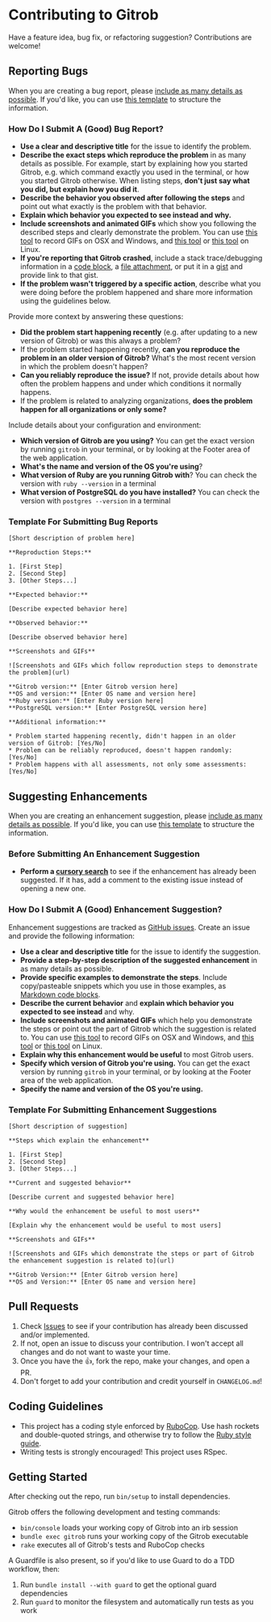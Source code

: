 # Contributing to Gitrob

Have a feature idea, bug fix, or refactoring suggestion? Contributions are welcome!

## Reporting Bugs

When you are creating a bug report, please [include as many details as possible](#how-do-i-submit-a-good-bug-report). If you'd like, you can use [this template](#template-for-submitting-bug-reports) to structure the information.

### How Do I Submit A (Good) Bug Report?

* **Use a clear and descriptive title** for the issue to identify the problem.
* **Describe the exact steps which reproduce the problem** in as many details as possible. For example, start by explaining how you started Gitrob, e.g. which command exactly you used in the terminal, or how you started Gitrob otherwise. When listing steps, **don't just say what you did, but explain how you did it**.
* **Describe the behavior you observed after following the steps** and point out what exactly is the problem with that behavior.
* **Explain which behavior you expected to see instead and why.**
* **Include screenshots and animated GIFs** which show you following the described steps and clearly demonstrate the problem. You can use [this tool](http://www.cockos.com/licecap/) to record GIFs on OSX and Windows, and [this tool](https://github.com/colinkeenan/silentcast) or [this tool](https://github.com/GNOME/byzanz) on Linux.
* **If you're reporting that Gitrob crashed**, include a stack trace/debugging information in a [code block](https://help.github.com/articles/markdown-basics/#multiple-lines), a [file attachment](https://help.github.com/articles/file-attachments-on-issues-and-pull-requests/), or put it in a [gist](https://gist.github.com/) and provide link to that gist.
* **If the problem wasn't triggered by a specific action**, describe what you were doing before the problem happened and share more information using the guidelines below.

Provide more context by answering these questions:

* **Did the problem start happening recently** (e.g. after updating to a new version of Gitrob) or was this always a problem?
* If the problem started happening recently, **can you reproduce the problem in an older version of Gitrob?** What's the most recent version in which the problem doesn't happen?
* **Can you reliably reproduce the issue?** If not, provide details about how often the problem happens and under which conditions it normally happens.
* If the problem is related to analyzing organizations, **does the problem happen for all organizations or only some?**

Include details about your configuration and environment:

* **Which version of Gitrob are you using?** You can get the exact version by running `gitrob` in your terminal, or by looking at the Footer area of the web application.
* **What's the name and version of the OS you're using**?
* **What version of Ruby are you running Gitrob with**? You can check the version with `ruby --version` in a terminal
* **What version of PostgreSQL do you have installed?** You can check the version with `postgres --version` in a terminal

### Template For Submitting Bug Reports

    [Short description of problem here]

    **Reproduction Steps:**

    1. [First Step]
    2. [Second Step]
    3. [Other Steps...]

    **Expected behavior:**

    [Describe expected behavior here]

    **Observed behavior:**

    [Describe observed behavior here]

    **Screenshots and GIFs**

    ![Screenshots and GIFs which follow reproduction steps to demonstrate the problem](url)

    **Gitrob version:** [Enter Gitrob version here]
    **OS and version:** [Enter OS name and version here]
    **Ruby version:** [Enter Ruby version here]
    **PostgreSQL version:** [Enter PostgreSQL version here]

    **Additional information:**

    * Problem started happening recently, didn't happen in an older version of Gitrob: [Yes/No]
    * Problem can be reliably reproduced, doesn't happen randomly: [Yes/No]
    * Problem happens with all assessments, not only some assessments: [Yes/No]

## Suggesting Enhancements

When you are creating an enhancement suggestion, please [include as many details as possible](#how-do-i-submit-a-good-enhancement-suggestion). If you'd like, you can use [this template](#template-for-submitting-enhancement-suggestions) to structure the information.

### Before Submitting An Enhancement Suggestion

* **Perform a [cursory search](https://github.com/michenriksen/gitrob/issues?utf8=%E2%9C%93&q=is%3Aissue)** to see if the enhancement has already been suggested. If it has, add a comment to the existing issue instead of opening a new one.

### How Do I Submit A (Good) Enhancement Suggestion?

Enhancement suggestions are tracked as [GitHub issues](https://guides.github.com/features/issues/). Create an issue and provide the following information:

* **Use a clear and descriptive title** for the issue to identify the suggestion.
* **Provide a step-by-step description of the suggested enhancement** in as many details as possible.
* **Provide specific examples to demonstrate the steps**. Include copy/pasteable snippets which you use in those examples, as [Markdown code blocks](https://help.github.com/articles/markdown-basics/#multiple-lines).
* **Describe the current behavior** and **explain which behavior you expected to see instead** and why.
* **Include screenshots and animated GIFs** which help you demonstrate the steps or point out the part of Gitrob which the suggestion is related to. You can use [this tool](http://www.cockos.com/licecap/) to record GIFs on OSX and Windows, and [this tool](https://github.com/colinkeenan/silentcast) or [this tool](https://github.com/GNOME/byzanz) on Linux.
* **Explain why this enhancement would be useful** to most Gitrob users.
* **Specify which version of Gitrob you're using.** You can get the exact version by running `gitrob` in your terminal, or by looking at the Footer area of the web application.
* **Specify the name and version of the OS you're using.**

### Template For Submitting Enhancement Suggestions

    [Short description of suggestion]

    **Steps which explain the enhancement**

    1. [First Step]
    2. [Second Step]
    3. [Other Steps...]

    **Current and suggested behavior**

    [Describe current and suggested behavior here]

    **Why would the enhancement be useful to most users**

    [Explain why the enhancement would be useful to most users]

    **Screenshots and GIFs**

    ![Screenshots and GIFs which demonstrate the steps or part of Gitrob the enhancement suggestion is related to](url)

    **Gitrob Version:** [Enter Gitrob version here]
    **OS and Version:** [Enter OS name and version here]


## Pull Requests

1. Check [Issues][] to see if your contribution has already been discussed and/or implemented.
2. If not, open an issue to discuss your contribution. I won't accept all changes and do not want to waste your time.
3. Once you have the :thumbsup:, fork the repo, make your changes, and open a PR.
4. Don't forget to add your contribution and credit yourself in `CHANGELOG.md`!

## Coding Guidelines

* This project has a coding style enforced by [RuboCop][]. Use hash rockets and double-quoted strings, and otherwise try to follow the [Ruby style guide][style].
* Writing tests is strongly encouraged! This project uses RSpec.

## Getting Started

After checking out the repo, run `bin/setup` to install dependencies.

Gitrob offers the following development and testing commands:

* `bin/console` loads your working copy of Gitrob into an irb session
* `bundle exec gitrob` runs your working copy of the Gitrob executable
* `rake` executes all of Gitrob's tests and RuboCop checks

A Guardfile is also present, so if you'd like to use Guard to do a TDD workflow, then:

1. Run `bundle install --with guard` to get the optional guard dependencies
2. Run `guard` to monitor the filesystem and automatically run tests as you work

[Issues]: https://github.com/michenriksen/gitrob/issues
[RuboCop]: https://github.com/bbatsov/rubocop
[style]: https://github.com/bbatsov/ruby-style-guide
